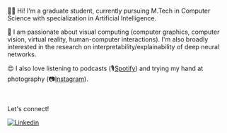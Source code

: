 <!--img
     align="left"
     alt="Nazia-Nafis-logo"
     src="https://github.com/nazianafis/nazianafis/blob/main/img/nn.png"
  />

<!--### NAZIA NAFIS>
<!--###### Machine Learning | Deep Learning>

<!----->
<br>
👋🏼 Hi! I’m a graduate student, currently pursuing M.Tech in Computer Science with specialization in Artificial Intelligence.

🎨 I am passionate about visual computing (computer graphics, computer vision, virtual reality, human-computer interactions). I'm also broadly interested in the research on interpretability/explainability of deep neural networks.

😍 I also love listening to podcasts (🎙[Spotify](https://open.spotify.com/show/1APpUKebKOXJZjoCaCfoVk)) and trying my hand at photography (📷[Instagram](https://instagram.com/nazianafis)).

<br>

Let's connect!

<a href="https://www.linkedin.com/in/nazianafis/">
  <img
    alt="Linkedin"
    src="https://img.shields.io/badge/linkedin-0077B5?logo=linkedin&logoColor=white&style=for-the-badge"
  />
</a>
